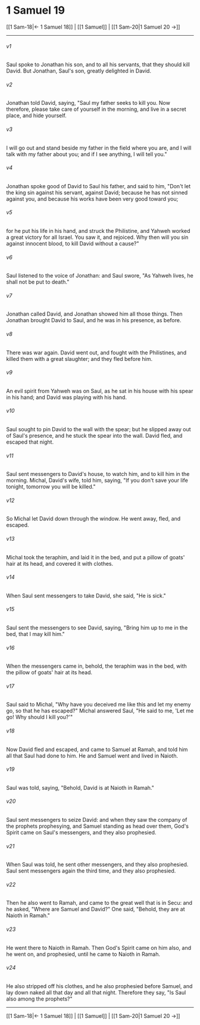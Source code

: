 # 1 Samuel 19

[[1 Sam-18|← 1 Samuel 18]] | [[1 Samuel]] | [[1 Sam-20|1 Samuel 20 →]]
***



###### v1 
Saul spoke to Jonathan his son, and to all his servants, that they should kill David. But Jonathan, Saul's son, greatly delighted in David. 

###### v2 
Jonathan told David, saying, "Saul my father seeks to kill you. Now therefore, please take care of yourself in the morning, and live in a secret place, and hide yourself. 

###### v3 
I will go out and stand beside my father in the field where you are, and I will talk with my father about you; and if I see anything, I will tell you." 

###### v4 
Jonathan spoke good of David to Saul his father, and said to him, "Don't let the king sin against his servant, against David; because he has not sinned against you, and because his works have been very good toward you; 

###### v5 
for he put his life in his hand, and struck the Philistine, and Yahweh worked a great victory for all Israel. You saw it, and rejoiced. Why then will you sin against innocent blood, to kill David without a cause?" 

###### v6 
Saul listened to the voice of Jonathan: and Saul swore, "As Yahweh lives, he shall not be put to death." 

###### v7 
Jonathan called David, and Jonathan showed him all those things. Then Jonathan brought David to Saul, and he was in his presence, as before. 

###### v8 
There was war again. David went out, and fought with the Philistines, and killed them with a great slaughter; and they fled before him. 

###### v9 
An evil spirit from Yahweh was on Saul, as he sat in his house with his spear in his hand; and David was playing with his hand. 

###### v10 
Saul sought to pin David to the wall with the spear; but he slipped away out of Saul's presence, and he stuck the spear into the wall. David fled, and escaped that night. 

###### v11 
Saul sent messengers to David's house, to watch him, and to kill him in the morning. Michal, David's wife, told him, saying, "If you don't save your life tonight, tomorrow you will be killed." 

###### v12 
So Michal let David down through the window. He went away, fled, and escaped. 

###### v13 
Michal took the teraphim, and laid it in the bed, and put a pillow of goats' hair at its head, and covered it with clothes. 

###### v14 
When Saul sent messengers to take David, she said, "He is sick." 

###### v15 
Saul sent the messengers to see David, saying, "Bring him up to me in the bed, that I may kill him." 

###### v16 
When the messengers came in, behold, the teraphim was in the bed, with the pillow of goats' hair at its head. 

###### v17 
Saul said to Michal, "Why have you deceived me like this and let my enemy go, so that he has escaped?" Michal answered Saul, "He said to me, 'Let me go! Why should I kill you?'" 

###### v18 
Now David fled and escaped, and came to Samuel at Ramah, and told him all that Saul had done to him. He and Samuel went and lived in Naioth. 

###### v19 
Saul was told, saying, "Behold, David is at Naioth in Ramah." 

###### v20 
Saul sent messengers to seize David: and when they saw the company of the prophets prophesying, and Samuel standing as head over them, God's Spirit came on Saul's messengers, and they also prophesied. 

###### v21 
When Saul was told, he sent other messengers, and they also prophesied. Saul sent messengers again the third time, and they also prophesied. 

###### v22 
Then he also went to Ramah, and came to the great well that is in Secu: and he asked, "Where are Samuel and David?" One said, "Behold, they are at Naioth in Ramah." 

###### v23 
He went there to Naioth in Ramah. Then God's Spirit came on him also, and he went on, and prophesied, until he came to Naioth in Ramah. 

###### v24 
He also stripped off his clothes, and he also prophesied before Samuel, and lay down naked all that day and all that night. Therefore they say, "Is Saul also among the prophets?"

***
[[1 Sam-18|← 1 Samuel 18]] | [[1 Samuel]] | [[1 Sam-20|1 Samuel 20 →]]
